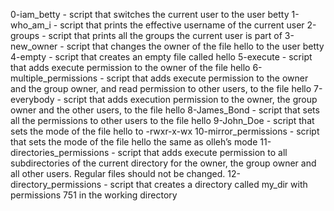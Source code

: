 0-iam_betty - script that switches the current user to the user betty
1-who_am_i - script that prints the effective username of the current user
2-groups - script that prints all the groups the current user is part of
3-new_owner - script that changes the owner of the file hello to the user betty
4-empty - script that creates an empty file called hello
5-execute - script that adds execute permission to the owner of the file hello
6-multiple_permissions -  script that adds execute permission to the owner and the group owner, and read permission to other users, to the file hello
7-everybody - script that adds execution permission to the owner, the group owner and the other users, to the file hello
8-James_Bond -  script that sets all the permissions to other users to the file hello
9-John_Doe - script that sets the mode of the file hello to -rwxr-x-wx
10-mirror_permissions - script that sets the mode of the file hello the same as olleh’s mode
11-directories_permissions - script that adds execute permission to all subdirectories of the current directory for the owner, the group owner and all other users. Regular files should not be changed.
12-directory_permissions - script that creates a directory called my_dir with permissions 751 in the working directory
